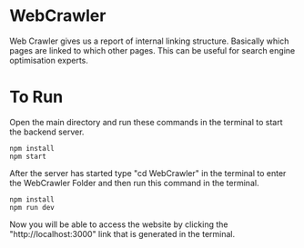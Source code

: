 # WebCrawler
Web Crawler gives us a report of internal linking structure. Basically which pages are linked to which other pages. This can be useful for search engine optimisation experts.

# To Run
Open the main directory and run these commands in the terminal to start the backend server.
```
npm install
npm start
```
After the server has started type "cd WebCrawler" in the terminal to enter the WebCrawler Folder and then run this command in the terminal.

```
npm install
npm run dev
```

Now you will be able to access the website by clicking the "http://localhost:3000" link that is generated in the terminal.
